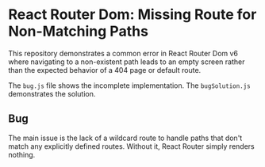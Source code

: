 # React Router Dom: Missing Route for Non-Matching Paths

This repository demonstrates a common error in React Router Dom v6 where navigating to a non-existent path leads to an empty screen rather than the expected behavior of a 404 page or default route.

The `bug.js` file shows the incomplete implementation.  The `bugSolution.js` demonstrates the solution.

## Bug
The main issue is the lack of a wildcard route to handle paths that don't match any explicitly defined routes.  Without it, React Router simply renders nothing.